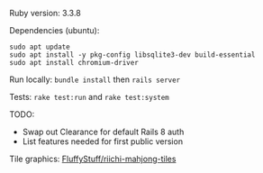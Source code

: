 Ruby version: 3.3.8

Dependencies (ubuntu):
```shell
sudo apt update
sudo apt install -y pkg-config libsqlite3-dev build-essential
sudo apt install chromium-driver
```

Run locally: `bundle install` then `rails server`

Tests: `rake test:run` and `rake test:system`

TODO:
- Swap out Clearance for default Rails 8 auth
- List features needed for first public version

Tile graphics: [FluffyStuff/riichi-mahjong-tiles](https://github.com/FluffyStuff/riichi-mahjong-tiles)